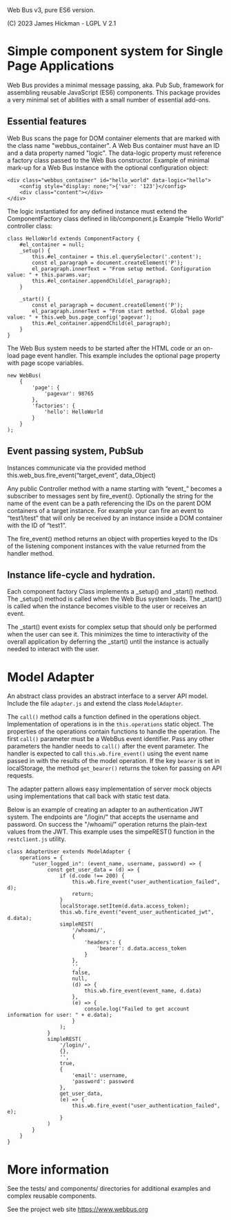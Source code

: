 Web Bus v3, pure ES6 version.

(C) 2023 James Hickman - LGPL V 2.1

# Simple component system for Single Page Applications

Web Bus provides a minimal message passing, aka. Pub Sub, framework for assembling reusable
JavaScript (ES6) components. This package provides a very minimal set of abilities with a small number of
essential add-ons.

## Essential features

Web Bus scans the page for DOM container elements that are marked with the class name "webbus_container".
A Web Bus container must have an ID and a data property named "logic". The data-logic property must reference a factory class passed to the Web Bus constructor.
Example of minimal mark-up for a Web Bus instance with the optional configuration object:

```
<div class="webbus_container" id="hello_world" data-logic="hello">
    <config style="display: none;">{'var': '123'}</config>
    <div class="content"></div>
</div>
```

The logic instantiated for any defined instance must extend the ComponentFactory class defined in lib/component.js
Example “Hello World” controller class:
```
class HelloWorld extends ComponentFactory {
    #el_container = null;
    _setup() {
        this.#el_container = this.el.querySelector('.content');
        const el_paragraph = document.createElement('P');
        el_paragraph.innerText = "From setup method. Configuration value: " + this.params.var;
        this.#el_container.appendChild(el_paragraph);
    }

    _start() {
        const el_paragraph = document.createElement('P');
        el_paragraph.innerText = "From start method. Global page value: " + this.web_bus.page_config('pagevar');
        this.#el_container.appendChild(el_paragraph);
    }
}
```
The Web Bus system needs to be started after the HTML code or an on-load page event handler. This example includes the optional page property with page scope variables.
```
new WebBus(
    {
        'page': {
            'pagevar': 98765
        },
        'factories': {
            'hello': HelloWorld
        }
    }
);
```

## Event passing system, PubSub

Instances communicate via the provided method this.web_bus.fire_event(“target_event”, data_Object)

Any public Controller method with a name starting with “event_” becomes a subscriber to messages sent by fire_event(). Optionally the string for the name of the event can be a path referencing the IDs on the parent DOM containers of a target instance. For example your can fire an event to “test1/test” that will only be received by an instance inside a DOM container with the ID of “test1”.

The fire_event() method returns an object with properties keyed to the IDs of the listening component instances with the value returned from the handler method.

## Instance life-cycle and hydration.

Each component factory Class implements a _setup() and _start() method. The _setup() method is called when the Web Bus system loads. The _start() is called when the instance becomes visible to the user or receives an event.

The _start() event exists for complex setup that should only be performed when the user can see it. This minimizes the time to interactivity of the overall application by deferring the _start() until the instance is actually needed to interact with the user.

# Model Adapter

An abstract class provides an abstract interface to a server API model. Include the file `adapter.js` and extend the class `ModelAdapter`.

The `call()` method calls a function defined in the operations object. Implementation of operations is in the `this.operations` static object. The properties of the operations contain functions to handle the operation. The first `call()` parameter must be a WebBus event identifier. Pass any other parameters the handler needs to `call()` after the event parameter. The handler is expected to call `this.wb.fire_event()` using the event name passed in with the results of the model operation. If the key `bearer` is set in localStorage, the method `get_bearer()` returns the token for passing on API requests.

The adapter pattern allows easy implementation of server mock objects using implementations that call back with static test data.

Below is an example of creating an adapter to an authentication JWT system. The endpoints are "/login/" that accepts the username and password. On success the "/whoami/" operation returns the plain-text values from the JWT. This example uses the simpeREST() function in the `restclient.js` utility.

```
class AdapterUser extends ModelAdapter {
    operations = {
        "user_logged_in": (event_name, username, password) => {
             const get_user_data = (d) => {
                 if (d.code !== 200) {
                     this.wb.fire_event("user_authentication_failed", d);
                     return;
                 }
                 localStorage.setItem(d.data.access_token);
                 this.wb.fire_event("event_user_authenticated_jwt", d.data);
                 simpleREST(
                     '/whoami/',
                     {
                         'headers': {
                             'bearer': d.data.access_token
                         }
                     },
                     '',
                     false,
                     null,
                     (d) => {
                         this.wb.fire_event(event_name, d.data)
                     },
                     (e) => {
                         console.log("Failed to get account information for user: " + e.data);
                     }
                 );
             }
             simpleREST(
                 '/login/',
                 {},
                 '',
                 true,
                 {
                     'email': username,
                     'password': password
                 },
                 get_user_data,
                 (e) => {
                     this.wb.fire_event("user_authentication_failed", e);
                 }
             )
        }
    }
}
```

# More information

See the tests/ and components/ directories for additional examples and complex reusable components.

See the project web site https://www.webbus.org

